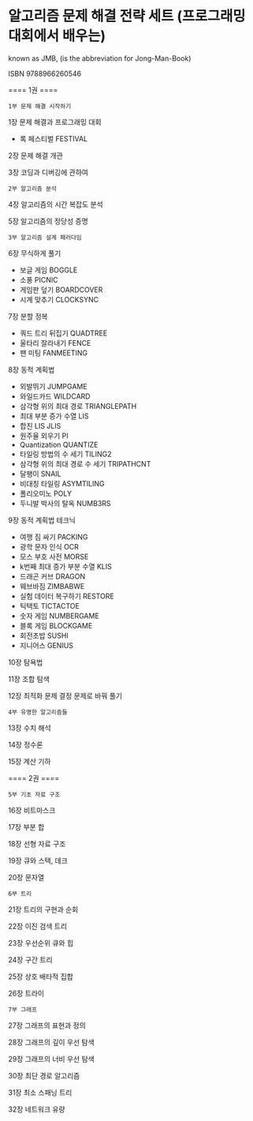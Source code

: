 알고리즘 문제 해결 전략 세트 (프로그래밍 대회에서 배우는)
=
known as JMB, (is the abbreviation for Jong-Man-Book)

ISBN 9788966260546


==== 1권 ====

	1부 문제 해결 시작하기 

1장 문제 해결과 프로그래밍 대회
+ 록 페스티벌	FESTIVAL

2장 문제 해결 개관 

3장 코딩과 디버깅에 관하여 


	2부 알고리즘 분석 

4장 알고리즘의 시간 복잡도 분석 

5장 알고리즘의 정당성 증명 


	3부 알고리즘 설계 패러다임 

6장 무식하게 풀기 
+ 보글 게임	BOGGLE
+ 소풍	PICNIC
+ 게임판 덮기	BOARDCOVER
+ 시계 맞추기	CLOCKSYNC

7장 분할 정복 
+ 쿼드 트리 뒤집기	QUADTREE
+ 울타리 잘라내기	FENCE
+ 팬 미팅	FANMEETING

8장 동적 계획법 
+ 외발뛰기	JUMPGAME
+ 와일드카드	WILDCARD
+ 삼각형 위의 최대 경로	TRIANGLEPATH
+ 최대 부분 증가 수열	LIS
+ 합친 LIS	JLIS
+ 원주율 외우기	PI
+ Quantization	QUANTIZE
+ 타일링 방법의 수 세기	TILING2
+ 삼각형 위의 최대 경로 수 세기	TRIPATHCNT
+ 달팽이	SNAIL
+ 비대칭 타일링	ASYMTILING
+ 폴리오미노	POLY
+ 두니발 박사의 탈옥	NUMB3RS

9장 동적 계획법 테크닉 
+ 여행 짐 싸기	PACKING
+ 광학 문자 인식	OCR
+ 모스 부호 사전	MORSE
+ k번째 최대 증가 부분 수열	KLIS
+ 드래곤 커브	DRAGON
+ 웨브바짐	ZIMBABWE
+ 실험 데이터 복구하기	RESTORE
+ 틱택토	TICTACTOE
+ 숫자 게임	NUMBERGAME
+ 블록 게임	BLOCKGAME
+ 회전초밥	SUSHI
+ 지니어스	GENIUS

10장 탐욕법 

11장 조합 탐색 

12장 최적화 문제 결정 문제로 바꿔 풀기 


	4부 유명한 알고리즘들 

13장 수치 해석 

14장 정수론 

15장 계산 기하 

==== 2권 ====

	5부 기초 자료 구조 

16장 비트마스크 

17장 부분 합 

18장 선형 자료 구조 

19장 큐와 스택, 데크 

20장 문자열 


	6부 트리 

21장 트리의 구현과 순회 

22장 이진 검색 트리 

23장 우선순위 큐와 힙 

24장 구간 트리 

25장 상호 배타적 집합 

26장 트라이 


	7부 그래프 

27장 그래프의 표현과 정의 

28장 그래프의 깊이 우선 탐색 

29장 그래프의 너비 우선 탐색 

30장 최단 경로 알고리즘 

31장 최소 스패닝 트리 

32장 네트워크 유량 
